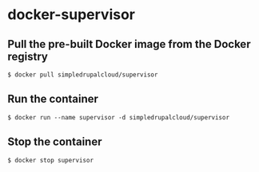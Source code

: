 docker-supervisor
=================

Pull the pre-built Docker image from the Docker registry
--------------------------------------------------------

    $ docker pull simpledrupalcloud/supervisor

Run the container
-----------------

    $ docker run --name supervisor -d simpledrupalcloud/supervisor

Stop the container
------------------

    $ docker stop supervisor
